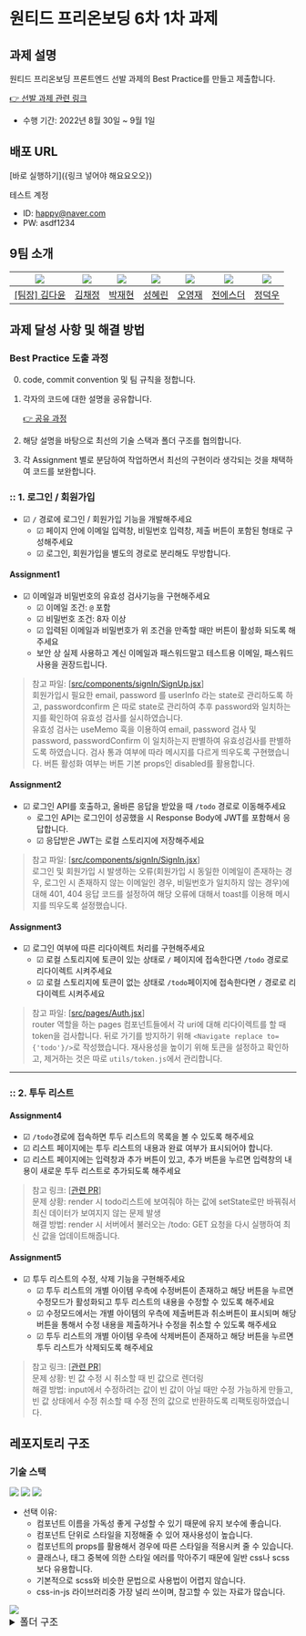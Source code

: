 # 원티드 프리온보딩 6차 1차 과제

## 과제 설명

원티드 프리온보딩 프론트엔드 선발 과제의 Best Practice를 만들고 제출합니다.

[👉 선발 과제 관련 링크](https://github.com/walking-sunset/selection-task)

- 수행 기간: 2022년 8월 30일 ~ 9월 1일

## 배포 URL
[바로 실행하기]({링크 넣어야 해요요오오})

테스트 계정
- ID: happy@naver.com
- PW: asdf1234

## 9팀 소개

|<img src="https://avatars.githubusercontent.com/u/92010078?v=4"/>|<img src="https://avatars.githubusercontent.com/u/92101831?v=4"/>|<img src="https://avatars.githubusercontent.com/u/69101321?v=4"/>|<img src="https://avatars.githubusercontent.com/u/59791809?v=4">|<img src="https://avatars.githubusercontent.com/u/85508157?v=4"/>|<img src="https://avatars.githubusercontent.com/u/71773680?v=4">|<img src="https://avatars.githubusercontent.com/u/97271725?v=4">|
|--|--|--|--|--|--|--|
|<a href="https://github.com/many-yun">[팀장] 김다윤</a>|<a href="https://github.com/blcklamb">김채정</a>|<a href="https://github.com/jaehyeon74">박재현</a>|<a href="https://github.com/hlezg08">성혜린</a>|<a href="https://github.com/sacultang">오영재</a>|<a href="https://github.com/estherjj">전에스더</a>|<a href="https://github.com/jungdeokwoo">정덕우</a>|

## 과제 달성 사항 및 해결 방법

### Best Practice 도출 과정
0. code, commit convention 및 팀 규칙을 정합니다.

1. 각자의 코드에 대한 설명을 공유합니다.

    [👉 공유 과정](https://extreme-manager-3f9.notion.site/wiki-7dff4016d20e4d79a92c55049a16fe36)

2. 해당 설명을 바탕으로 최선의 기술 스택과 폴더 구조를 협의합니다.

3. 각 Assignment 별로 분담하여 작업하면서 최선의 구현이라 생각되는 것을 채택하여 코드를 보완합니다.

### :: 1. 로그인 / 회원가입

- &#9745; `/` 경로에 로그인 / 회원가입 기능을 개발해주세요
  - &#9745; 페이지 안에 이메일 입력창, 비밀번호 입력창, 제출 버튼이 포함된 형태로 구성해주세요
  - &#9745; 로그인, 회원가입을 별도의 경로로 분리해도 무방합니다.

#### Assignment1

- &#9745; 이메일과 비밀번호의 유효성 검사기능을 구현해주세요
  - &#9745; 이메일 조건: `@` 포함
  - &#9745; 비밀번호 조건: 8자 이상
  - &#9745; 입력된 이메일과 비밀번호가 위 조건을 만족할 때만 버튼이 활성화 되도록 해주세요
  - 보안 상 실제 사용하고 계신 이메일과 패스워드말고 테스트용 이메일, 패스워드 사용을 권장드립니다.

> 참고 파일: [[src/components/signIn/SignUp.jsx](https://github.com/wanted-9team/task1/blob/main/src/components/signUp/SignUp.jsx)] 
<br> 회원가입시 필요한 email, password 를 userInfo 라는 state로 관리하도록 하고, passwordconfirm 은 따로 state로 관리하여
추후 password와 일치하는지를 확인하여 유효성 검사를 실시하였습니다.<br>
유효성 검사는 useMemo 훅을 이용하여 email, password 검사 및 password, passwordConfirm 이 일치하는지 판별하여 유효성검사를 판별하도록 하였습니다. 검사 통과 여부에 따라 메시지를 다르게 띄우도록 구현했습니다. 버튼 활성화 여부는 버튼 기본 props인 disabled를 활용합니다.

#### Assignment2

- &#9745; 로그인 API를 호출하고, 올바른 응답을 받았을 때 `/todo` 경로로 이동해주세요
  - 로그인 API는 로그인이 성공했을 시 Response Body에 JWT를 포함해서 응답합니다.
  - &#9745; 응답받은 JWT는 로컬 스토리지에 저장해주세요
> 참고 파일: [[src/components/signIn/SignIn.jsx](https://github.com/wanted-9team/task1/blob/main/src/components/signIn/SignIn.jsx)] 
<br> 로그인 및 회원가입 시 발생하는 오류(회원가입 시 동일한 이메일이 존재하는 경우, 로그인 시 존재하지 않는 이메일인 경우, 비밀번호가 일치하지 않는 경우)에 대해 401, 404 응답 코드를 설정하여 해당 오류에 대해서 toast를 이용해 메시지를 띄우도록 설정했습니다. 

#### Assignment3

- &#9745; 로그인 여부에 따른 리다이렉트 처리를 구현해주세요
  - &#9745; 로컬 스토리지에 토큰이 있는 상태로 `/` 페이지에 접속한다면 `/todo` 경로로 리다이렉트 시켜주세요
  - &#9745; 로컬 스토리지에 토큰이 없는 상태로 `/todo`페이지에 접속한다면 `/` 경로로 리다이렉트 시켜주세요

> 참고 파일: [[src/pages/Auth.jsx](https://github.com/wanted-9team/task1/blob/main/src/pages/Auth.jsx)] 
<br> router 역할을 하는 pages 컴포넌트들에서 각 uri에 대해 리다이렉트를 할 때 token을 검사합니다. 뒤로 가기를 방지하기 위해 `<Navigate replace to={'todo'}/>`로 작성했습니다. 재사용성을 높이기 위해 토큰을 설정하고 확인하고, 제거하는 것은 따로 `utils/token.js`에서 관리합니다.

---

### :: 2. 투두 리스트

#### Assignment4

- &#9745; `/todo`경로에 접속하면 투두 리스트의 목록을 볼 수 있도록 해주세요
- &#9745; 리스트 페이지에는 투두 리스트의 내용과 완료 여부가 표시되어야 합니다.
- &#9745; 리스트 페이지에는 입력창과 추가 버튼이 있고, 추가 버튼을 누르면 입력창의 내용이 새로운 투두 리스트로 추가되도록 해주세요

> 참고 링크: [[관련 PR](https://github.com/wanted-9team/task1/pull/22)] 
<br> 문제 상황: render 시 todo리스트에 보여줘야 하는 값에 setState로만 바꿔줘서 최신 데이터가 보여지지 않는 문제 발생
<br> 해결 방법: render 시 서버에서 불러오는 /todo: GET 요청을 다시 실행하여 최신 값을 업데이트해줍니다.

#### Assignment5

- &#9745; 투두 리스트의 수정, 삭제 기능을 구현해주세요
  - &#9745; 투두 리스트의 개별 아이템 우측에 수정버튼이 존재하고 해당 버튼을 누르면 수정모드가 활성화되고 투두 리스트의 내용을 수정할 수 있도록 해주세요
  - &#9745; 수정모드에서는 개별 아이템의 우측에 제출버튼과 취소버튼이 표시되며 해당 버튼을 통해서 수정 내용을 제출하거나 수정을 취소할 수 있도록 해주세요
  - &#9745; 투두 리스트의 개별 아이템 우측에 삭제버튼이 존재하고 해당 버튼을 누르면 투두 리스트가 삭제되도록 해주세요

> 참고 링크: [[관련 PR](https://github.com/wanted-9team/task1/pull/20/files)] 
<br> 문제 상황: 빈 값 수정 시 취소할 때 빈 값으로 렌더링 
<br> 해결 방법: input에서 수정하려는 값이 빈 값이 아닐 때만 수정 가능하게 만들고, 빈 값 상태에서 수정 취소할 때 수정 전의 값으로 반환하도록 리팩토링하였습니다.


## 레포지토리 구조
### 기술 스택
<img src="https://img.shields.io/badge/JavaScript-323330?style=for-the-badge&logo=javascript&logoColor=F7DF1E"/>
<img src="https://img.shields.io/badge/React-20232A?style=for-the-badge&logo=react&logoColor=61DAFB"/>

<img src="https://img.shields.io/badge/styled--components-DB7093?style=for-the-badge&logo=styled-components&logoColor=white"/>

- 선택 이유: 
    - 컴포넌트 이름을 가독성 좋게 구성할 수 있기 때문에 유지 보수에 좋습니다. 
    - 컴포넌트 단위로 스타일을 지정해줄 수 있어 재사용성이 높습니다.
    - 컴포넌트의 props를 활용해서 경우에 따른 스타일을 적용시켜 줄 수 있습니다. 
    - 클래스나, 태그 중복에 의한 스타일 에러를 막아주기 때문에 일반 css나 scss보다 유용합니다. 
    - 기본적으로 scss와 비슷한 문법으로 사용법이 어렵지 않습니다. 
    - css-in-js 라이브러리중 가장 널리 쓰이며, 참고할 수 있는 자료가 많습니다.

<img src="https://img.shields.io/badge/Vercel-000000?style=for-the-badge&logo=vercel&logoColor=white"/>

<br>
<details>
<summary style="font-size:17px">폴더 구조</summary>

```
│  App.jsx
│  index.jsx
│
├─api
│   └─index.js
│
├─components
│   ├─todo
│   │   ├─TodoCreate.jsx
│   │   ├─TodoHead.jsx
│   │   ├─TodoItem.jsx
│   │   └─TodoList.jsx
│   │
│   ├─signIn
│	│   └─SignIn.jsx
│   │
│   └─signUp
│		└─SignUp.jsx
│
├─pages
│   ├─Auth.jsx
│   └─Todo.jsx
│
├─styles
│   ├─Todo.style.js
│   ├─Auth.style.js
│   └─global.js
│
├─utils
    ├─auth.js
    ├─todo.js
    └─token.js

```
</details>
